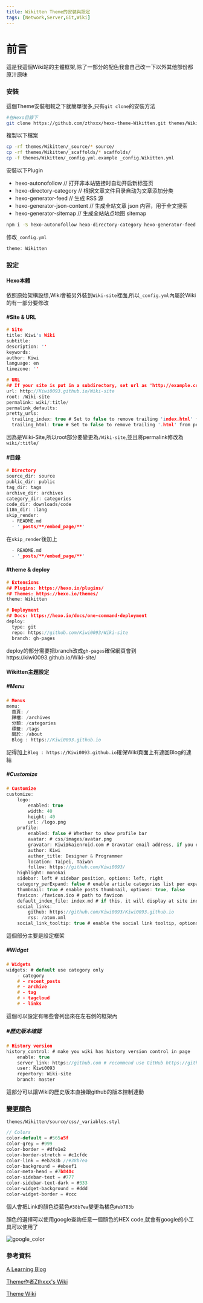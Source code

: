 ```yaml
---
title: Wikitten Theme的安裝與設定
tags: [Network,Server,Git,Wiki]
---
```


# 前言

這是我這個Wiki站的主體框架,除了一部分的配色我會自己改一下以外其他部份都原汁原味

<!--more-->

### 安裝

這個Theme安裝相較之下就簡單很多,只有`git clone`的安裝方法

```bash
#在Hexo目錄下
git clone https://github.com/zthxxx/hexo-theme-Wikitten.git themes/Wikitten
```

複製以下檔案

```bash
cp -rf themes/Wikitten/_source/* source/
cp -rf themes/Wikitten/_scaffolds/* scaffolds/
cp -f themes/Wikitten/_config.yml.example _config.Wikitten.yml
```

安裝以下Plugin

+ hexo-autonofollow	    // 打开非本站链接时自动开启新标签页
+ hexo-directory-category // 根据文章文件目录自动为文章添加分类
+ hexo-generator-feed	    // 生成 RSS 源
+ hexo-generator-json-content	// 生成全站文章 json 内容，用于全文搜索
+ hexo-generator-sitemap	// 生成全站站点地图 sitemap

```bash
npm i -S hexo-autonofollow hexo-directory-category hexo-generator-feed hexo-generator-json-content hexo-generator-sitemap
```

修改`_config.yml`

```c
theme: Wikitten
```

### 設定

#### Hexo本體

依照原始架構設想,Wiki會被另外裝到`Wiki-site`裡面,所以`_config.yml`內屬於Wiki的有一部分要修改

#### #Site & URL

```c
# Site
title: Kiwi's Wiki
subtitle: 
description: ''
keywords:
author: Kiwi
language: en
timezone: ''

# URL
## If your site is put in a subdirectory, set url as 'http://example.com/child' and root as '/child/'
url: http://Kiwi0093.github.io/Wiki-site
root: /Wiki-site
permalink: wiki/:title/
permalink_defaults:
pretty_urls:
  trailing_index: true # Set to false to remove trailing 'index.html' from permalinks
  trailing_html: true # Set to false to remove trailing '.html' from permalinks
```

因為是Wiki-Site,所以root部分要變更為`/Wiki-site`,並且將permalink修改為`wiki/:title/`

#### #目錄

```c
# Directory
source_dir: source
public_dir: public
tag_dir: tags
archive_dir: archives
category_dir: categories
code_dir: downloads/code
i18n_dir: :lang
skip_render:
  - README.md
  - '_posts/**/embed_page/**'
```

在`skip_render`後加上

```c
  - README.md
  - '_posts/**/embed_page/**'
```

#### #theme & deploy

```c
# Extensions
## Plugins: https://hexo.io/plugins/
## Themes: https://hexo.io/themes/
theme: Wikitten

# Deployment
## Docs: https://hexo.io/docs/one-command-deployment
deploy:
  type: git
  repo: https://github.com/Kiwi0093/Wiki-site
  branch: gh-pages
```

deploy的部分需要把branch改成`gh-pages`確保網頁會到https://kiwi0093.github.io/Wiki-site/

#### Wikitten主題設定

##### #Menu

```c
# Menus
menu:
  首頁: /
  歸檔: /archives
  分類: /categories
  標籤: /tags
  關於: /about
  Blog : https://Kiwi0093.github.io
```

記得加上`Blog : https://Kiwi0093.github.io`確保Wiki頁面上有連回Blog的連結

##### #Customize

```c
# Customize
customize:
    logo:
        enabled: true
        width: 40
        height: 40
        url: /logo.png
    profile:
        enabled: false # Whether to show profile bar
        avatar: # css/images/avatar.png
        gravatar: Kiwi@kaienroid.com # Gravatar email address, if you enable Gravatar, your avatar config will be overriden
        author: Kiwi
        author_title: Designer & Programmer
        location: Taipei, Taiwan
        follow: https://github.com/Kiwi0093/
    highlight: monokai
    sidebar: left # sidebar position, options: left, right
    category_perExpand: false # enable article categories list per expanding
    thumbnail: true # enable posts thumbnail, options: true, false
    favicon: /favicon.ico # path to favicon
    default_index_file: index.md # if this, it will display at site index instead of default index page
    social_links:
        github: https://github.com/Kiwi0093/Kiwi0093.github.io
        rss: /atom.xml
    social_link_tooltip: true # enable the social link tooltip, options: true, false
```

這個部分主要是設定框架

##### #Widget

```c
# Widgets
widgets: # default use category only
    - category
    # - recent_posts
    # - archive
    # - tag
    # - tagcloud
    # - links
```

這個可以設定有哪些會列出來在左右側的框架內

##### #歷史版本確認

```c
# History version 
history_control: # make you wiki has history version control in page
    enable: true
    server_link: https://github.com # recommend use GitHub https://github.com
    user: Kiwi0093
    repertory: Wiki-site
    branch: master
```

這部分可以讓Wiki的歷史版本直接跟github的版本控制連動

### 變更顏色

`themes/Wikitten/source/css/_variables.styl`

```c
// Colors
color-default = #565a5f
color-grey = #999
color-border = #dfe1e2
color-border-stretch = #c1cfdc
color-link = #eb783b //#38b7ea
color-background = #ebeef1
color-meta-head = #7b848c
color-sidebar-text = #777
color-sidebar-text-dark = #333
color-widget-background = #ddd
color-widget-border = #ccc
```

個人會把Link的顏色從藍色`#38b7ea`變更為橘色`#eb783b`

顏色的選擇可以使用google查詢任意一個顏色的HEX code,就會有google的小工具可以使用了

![google_color](https://raw.githubusercontent.com/Kiwi0093/graph/master/img/google_color.PNG)


### 參考資料

[A Learning Blog](http://www.lzszy.com/wiki/2018-12-16-Hexo%E5%8D%9A%E5%AE%A2%E4%B8%AD%E4%BD%BF%E7%94%A8Wikitten%E4%B8%BB%E9%A2%98/)

[Theme作者Zthxxx's Wiki](https://wiki.zthxxx.me/)

[Theme Wiki](https://github.com/zthxxx/hexo-theme-Wikitten)

